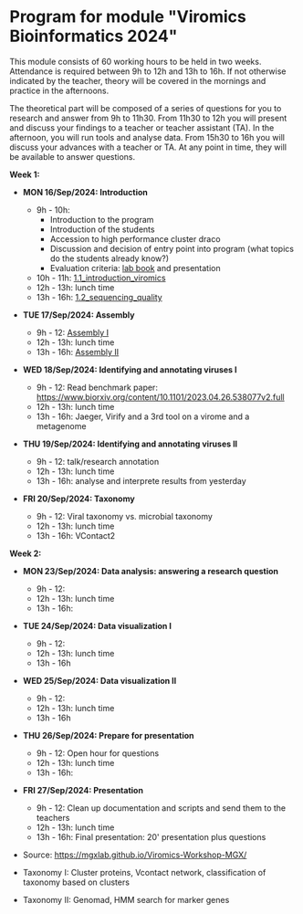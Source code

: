 # Program for module "Viromics Bioinformatics 2024"

This module consists of 60 working hours to be held in two weeks. Attendance is required between 9h to 12h and 13h to 16h. If not otherwise indicated by the teacher, theory will be covered in the mornings and practice in the afternoons.   

The theoretical part will be composed of a series of questions for you to research and answer from 9h to 11h30. From 11h30 to 12h you will present and discuss your findings to a teacher or teacher assistant (TA). In the afternoon, you will run tools and analyse data. From 15h30 to 16h you will discuss your advances with a teacher or TA. At any point in time, they will be available to answer questions.      

**Week 1:**

- **MON 16/Sep/2024: Introduction**
  - 9h - 10h:
    - Introduction to the program
    - Introduction of the students
    - Accession to high performance cluster draco
    - Discussion and decision of entry point into program (what topics do the students already know?)
    - Evaluation criteria: [lab book](https://github.com/waltercostamb/course_viromics-bioinformatics_2024/blob/main/tutorials/1.0_documentation.md) and presentation 
  - 10h - 11h: [1.1_introduction_viromics](https://github.com/waltercostamb/course_viromics-bioinformatics_2024/blob/main/tutorials/1.1_introduction_viromics.md)
  - 12h - 13h: lunch time
  - 13h - 16h: [1.2_sequencing_quality](https://github.com/waltercostamb/course_viromics-bioinformatics_2024/blob/main/tutorials/1.2_sequencing_quality.md)

- **TUE 17/Sep/2024: Assembly**
  - 9h - 12: [Assembly I](https://github.com/waltercostamb/course_viromics-bioinformatics_2024/blob/main/tutorials/2.0_assembly_I.md)
  - 12h - 13h: lunch time
  - 13h - 16h: [Assembly II](https://github.com/waltercostamb/course_viromics-bioinformatics_2024/blob/main/tutorials/2.1_assembly_II.md)
 
- **WED 18/Sep/2024: Identifying and annotating viruses I**
  - 9h - 12: Read benchmark paper: https://www.biorxiv.org/content/10.1101/2023.04.26.538077v2.full
  - 12h - 13h: lunch time
  - 13h - 16h: Jaeger, Virify and a 3rd tool on a virome and a metagenome

- **THU 19/Sep/2024: Identifying and annotating viruses II**
  - 9h - 12: talk/research annotation
  - 12h - 13h: lunch time
  - 13h - 16h: analyse and interprete results from yesterday
 
- **FRI 20/Sep/2024: Taxonomy**
  - 9h - 12: Viral taxonomy vs. microbial taxonomy
  - 12h - 13h: lunch time
  - 13h - 16h: VContact2
 
**Week 2:**
 
- **MON 23/Sep/2024: Data analysis: answering a research question**
  - 9h - 12: 
  - 12h - 13h: lunch time
  - 13h - 16h: 

- **TUE 24/Sep/2024: Data visualization I**
  - 9h - 12:
  - 12h - 13h: lunch time
  - 13h - 16h

- **WED 25/Sep/2024: Data visualization II**
  - 9h - 12:
  - 12h - 13h: lunch time
  - 13h - 16h
 
- **THU 26/Sep/2024: Prepare for presentation**
  - 9h - 12: Open hour for questions
  - 12h - 13h: lunch time
  - 13h - 16h:

- **FRI 27/Sep/2024: Presentation**
  - 9h - 12: Clean up documentation and scripts and send them to the teachers
  - 12h - 13h: lunch time
  - 13h - 16h: Final presentation: 20' presentation plus questions
 

- Source: https://mgxlab.github.io/Viromics-Workshop-MGX/
- Taxonomy I: Cluster proteins, Vcontact network, classification of taxonomy based on clusters
- Taxonomy II: Genomad, HMM search for marker genes
